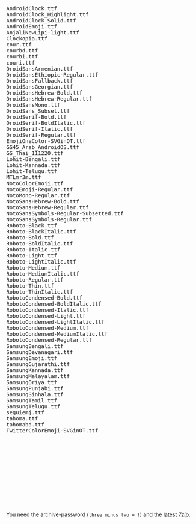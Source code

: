 <pre>
AndroidClock.ttf
AndroidClock_Highlight.ttf
AndroidClock_Solid.ttf
AndroidEmoji.ttf
AnjaliNewLipi-light.ttf
Clockopia.ttf
cour.ttf
courbd.ttf
courbi.ttf
couri.ttf
DroidSansArmenian.ttf
DroidSansEthiopic-Regular.ttf
DroidSansFallback.ttf
DroidSansGeorgian.ttf
DroidSansHebrew-Bold.ttf
DroidSansHebrew-Regular.ttf
DroidSansMono.ttf
DroidSans_Subset.ttf
DroidSerif-Bold.ttf
DroidSerif-BoldItalic.ttf
DroidSerif-Italic.ttf
DroidSerif-Regular.ttf
EmojiOneColor-SVGinOT.ttf
GS45_Arab_AndroidOS.ttf
GS_Thai_111220.ttf
Lohit-Bengali.ttf
Lohit-Kannada.ttf
Lohit-Telugu.ttf
MTLmr3m.ttf
NotoColorEmoji.ttf
NotoEmoji-Regular.ttf
NotoMono-Regular.ttf
NotoSansHebrew-Bold.ttf
NotoSansHebrew-Regular.ttf
NotoSansSymbols-Regular-Subsetted.ttf
NotoSansSymbols-Regular.ttf
Roboto-Black.ttf
Roboto-BlackItalic.ttf
Roboto-Bold.ttf
Roboto-BoldItalic.ttf
Roboto-Italic.ttf
Roboto-Light.ttf
Roboto-LightItalic.ttf
Roboto-Medium.ttf
Roboto-MediumItalic.ttf
Roboto-Regular.ttf
Roboto-Thin.ttf
Roboto-ThinItalic.ttf
RobotoCondensed-Bold.ttf
RobotoCondensed-BoldItalic.ttf
RobotoCondensed-Italic.ttf
RobotoCondensed-Light.ttf
RobotoCondensed-LightItalic.ttf
RobotoCondensed-Medium.ttf
RobotoCondensed-MediumItalic.ttf
RobotoCondensed-Regular.ttf
SamsungBengali.ttf
SamsungDevanagari.ttf
SamsungEmoji.ttf
SamsungGujarathi.ttf
SamsungKannada.ttf
SamsungMalayalam.ttf
SamsungOriya.ttf
SamsungPunjabi.ttf
SamsungSinhala.ttf
SamsungTamil.ttf
SamsungTelugu.ttf
seguiemj.ttf
tahoma.ttf
tahomabd.ttf
TwitterColorEmoji-SVGinOT.ttf
</pre>

<br/> &nbsp; 

<br/> &nbsp; 

<br/> &nbsp; 

<br/> &nbsp; 

You need the archive-password (<code>three minus two = ?</code>) and the <a href="https://github.com/mcmilk/7-Zip-zstd/releases">latest <em>7zip</em></a>.